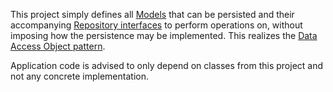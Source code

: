 ﻿This project simply defines all [Models](Models) that can be persisted and their accompanying [Repository interfaces](Repos) to perform operations on,
without imposing how the persistence may be implemented.
This realizes the [Data Access Object pattern](https://en.wikipedia.org/wiki/Data_access_object).

Application code is advised to only depend on classes from this project
 and not any concrete implementation.
